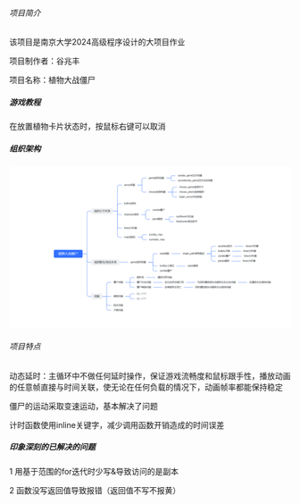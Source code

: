 ###### 项目简介

该项目是南京大学2024高级程序设计的大项目作业

项目制作者：谷兆丰

项目名称：植物大战僵尸



##### 游戏教程

在放置植物卡片状态时，按鼠标右键可以取消



##### 组织架构

![class](./class.png)



###### 项目特点

动态延时：主循环中不做任何延时操作，保证游戏流畅度和鼠标跟手性，播放动画的任意帧直接与时间关联，使无论在任何负载的情况下，动画帧率都能保持稳定

僵尸的运动采取变速运动，基本解决了问题

计时函数使用inline关键字，减少调用函数开销造成的时间误差



##### 印象深刻的已解决的问题

1 用基于范围的for迭代时少写&导致访问的是副本

2 函数没写返回值导致报错（返回值不写不报黄）
